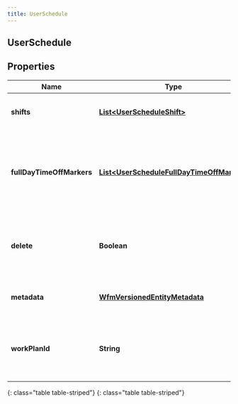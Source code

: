 ```yaml
---
title: UserSchedule
---
```

## UserSchedule


## Properties

| Name | Type | Description | Notes |
| ------------ | ------------- | ------------- | ------------- |
| **shifts** | [**List&lt;UserScheduleShift&gt;**](UserScheduleShift.html) | The shifts that belong to this schedule |  [optional] |
| **fullDayTimeOffMarkers** | [**List&lt;UserScheduleFullDayTimeOffMarker&gt;**](UserScheduleFullDayTimeOffMarker.html) | Markers to indicate a full day time off request, relative to the management unit time zone |  [optional] |
| **delete** | **Boolean** | If marked true for updating an existing user schedule, it will be deleted |  [optional] |
| **metadata** | [**WfmVersionedEntityMetadata**](WfmVersionedEntityMetadata.html) | Version metadata for this schedule |  |
| **workPlanId** | **String** | ID of the work plan associated with the user during schedule creation |  [optional] |
{: class="table table-striped"}
{: class="table table-striped"}


